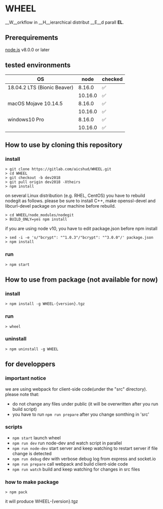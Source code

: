 # WHEEL
__W__orkflow in __H__ierarchical distribut __E__d parall __EL__.

## Prerequirements
[node.js](https://nodejs.org/en/) v8.0.0 or later

## tested environments

| OS                          | node    | checked            |
|-----------------------------|---------|--------------------|
| 18.04.2 LTS (Bionic Beaver) |  8.16.0 | :white_check_mark: |
|                             | 10.16.0 | :white_check_mark: |
| macOS Mojave 10.14.5        |  8.16.0 | :white_check_mark: |
|                             | 10.16.0 | :white_check_mark: |
| windows10 Pro               |  8.16.0 | :white_check_mark: |
|                             | 10.16.0 | :white_check_mark: |


## How to use by cloning this repository
### install
```
> git clone https://gitlab.com/aicshud/WHEEL.git
> cd WHEEL
> git checkout -b dev2018
> git pull origin dev2018 -Xtheirs
> npm install
```

on several Linux distribution (e.g. RHEL, CentOS) you have to rebuild nodegit as follows.
please be sure to install C++, make openssl-devel and libcurl-devel package on your machine before rebuild.
```
> cd WHEEL/node_modules/nodegit
> BUILD_ONLY=yes npm install
```

if you are using node v10, you have to edit package.json before npm install
```
> sed -i -e 's/"bcrypt": "^1.0.3"/"bcrypt": "^3.0.0"/' package.json
> npm install
```



### run
```
> npm start
```
## How to use from package (not available for now)
### install
```
> npm install -g WHEEL-{version}.tgz
```

### run
```
> wheel
```

### uninstall
```
> npm uninstall -g WHEEL
```

## for developpers
### important notice
we are using webpack for client-side code(under the "src" directory).
please note that:

 - do not change any files under public (it will be overwritten after you run build script)
 - you have to run `npm run prepare` after you change somthing in 'src'

### scripts

- `npm start` launch wheel
- `npm run dev` run node-dev and watch script in parallel
- `npm run node-dev`   start server and keep watching to restart server if file change is detected
- `npm run debug` dev with verbose debug log from express and socket.io
- `npm run prepare` call webpack and build client-side code
- `npm run watch` build and keep watching for changes in src files

### how to make package
```
> npm pack
```
it will produce WHEEL-{version}.tgz


